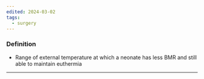 ```yaml
---
edited: 2024-03-02
tags:
  - surgery
---
```

### Definition
- Range of external temperature at which a neonate has less BMR and still able to maintain euthermia

---
